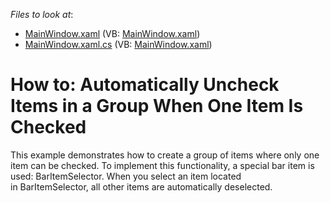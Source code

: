 <!-- default file list -->
*Files to look at*:

* [MainWindow.xaml](./CS/WpfApplication302/MainWindow.xaml) (VB: [MainWindow.xaml](./VB/WpfApplication302/MainWindow.xaml))
* [MainWindow.xaml.cs](./CS/WpfApplication302/MainWindow.xaml.cs) (VB: [MainWindow.xaml](./VB/WpfApplication302/MainWindow.xaml))
<!-- default file list end -->
# How to: Automatically Uncheck Items in a Group When One Item Is Checked


This example demonstrates how to create a group of items where only one item can be checked. To implement this functionality, a special bar item is used: BarItemSelector. When you select an item located in BarItemSelector, all other items are automatically deselected.

<br/>


